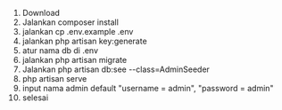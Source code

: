 1. Download
2. Jalankan composer install
3. jalankan cp .env.example .env
4. jalankan php artisan key:generate
5. atur nama db di .env
6. jalankan php artisan migrate
7. Jalankan php artisan db:see --class=AdminSeeder
8. php artisan serve
9. input nama admin default "username = admin", "password = admin"
10. selesai
